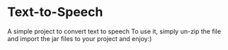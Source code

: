 # Text-to-Speech
A simple project to convert text to speech
To use it, simply un-zip the file and import the jar files to your project and enjoy:)
